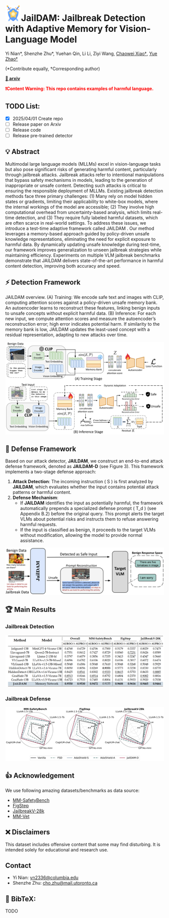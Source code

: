 # <img src="asset/shield.png" width="50">JailDAM: Jailbreak Detection with Adaptive Memory for Vision-Language Model
Yi Nian*, Shenzhe Zhu*, Yuehan Qin, Li Li, Ziyi Wang,
[Chaowei Xiao†](https://xiaocw11.github.io/), [Yue Zhao†](https://viterbi-web.usc.edu/~yzhao010/)

(*Contribute equally, †Corresponding author)

[**📝 arxiv**]()

**<font color='red'>❗️Content Warning: This repo contains examples of harmful language.</font>**

## TODO List:
- [x] 2025/04/01 Create repo 
- [ ] Release paper on Arxiv
- [ ] Release code
- [ ] Release pre-trained detector

## 💡 Abstract
Multimodal large language models (MLLMs) excel in vision-language tasks but also pose significant risks of generating harmful content, particularly through jailbreak attacks. Jailbreak attacks refer to intentional manipulations that bypass safety mechanisms in models, leading to the generation of inappropriate or unsafe content. Detecting such attacks is critical to ensuring the responsible deployment of MLLMs. Existing jailbreak detection methods face three primary challenges: (1) Many rely on model hidden states or gradients, limiting their applicability to white-box models, where
the internal workings of the model are accessible; (2) They involve high computational overhead from uncertainty-based analysis, which limits real-time detection, and (3) They require fully labeled harmful datasets, which are often scarce in real-world settings. To address these issues, we introduce
a test-time adaptive framework called JAILDAM . Our method leverages a memory-based approach guided by policy-driven unsafe knowledge representations, eliminating the need for explicit exposure to harmful data. By dynamically updating unsafe knowledge during test-time, our framework
improves generalization to unseen jailbreak strategies while maintaining efficiency. Experiments on multiple VLM jailbreak benchmarks demonstrate that JAILDAM delivers state-of-the-art performance in harmful content detection, improving both accuracy and speed.


## ⚡ Detection Framework
JAILDAM overview. (A) Training: We encode safe text and images with CLIP, computing attention scores against a policy-driven unsafe memory bank. An autoencoder learns to reconstruct these features, linking benign inputs to unsafe concepts without explicit harmful data. (B) Inference: For each new input, we compute attention scores and measure the autoencoder’s reconstruction error; high error indicates potential harm. If similarity to the memory bank is low, JAILDAM updates the least-used concept with a residual representation, adapting to new attacks over time.
<div style="text-align: center;">
<img src="asset/training_inference_stage.jpg"/>
</div>

## 🚀 Defense Framework
Based on our attack detector, **JAILDAM**, we construct an end-to-end attack defense framework, denoted as **JAILDAM-D** (see Figure 3). This framework implements a two-stage defense approach:

1. **Attack Detection**: The incoming instruction \( S \) is first analyzed by **JAILDAM**, which evaluates whether the input contains potential attack patterns or harmful content.  
2. **Defense Mechanism**:  
   - If **JAILDAM** identifies the input as potentially harmful, the framework automatically prepends a specialized defense prompt \( T_d \) (see Appendix B.2) before the original query. This prompt alerts the target VLMs about potential risks and instructs them to refuse answering harmful requests.  
   - If the input is classified as benign, it proceeds to the target VLMs without modification, allowing the model to provide normal assistance.  
<div style="text-align: center;">
<img src="asset/shield_pipe.jpg"/>
</div>

## 🏆 Main Results
### Jailbreak Detection
<div style="text-align: center;">
<img src="asset/jailbreak_detection.png"/>
</div>

### Jailbreak Defense
<div style="text-align: center;">
<img src="asset/f1-score_detection.jpg"/>
</div>

## 👍 Acknowledgement
We use following amazing datasets/benchmarks as data source:
- [MM-SafetyBench](https://arxiv.org/abs/2311.17600)
- [FigStep](https://arxiv.org/abs/2311.05608)
- [JailbreakV-28k](https://arxiv.org/abs/2404.03027)
- [MM-Vet](https://arxiv.org/abs/2308.02490)

## ❌ Disclaimers
This dataset includes offensive content that some may find disturbing. It is intended solely for educational and research use.

## Contact
- Yi Nian: yn2336@columbia.edu
- Shenzhe Zhu: cho.zhu@mail.utoronto.ca

## 📖 BibTeX:
TODO